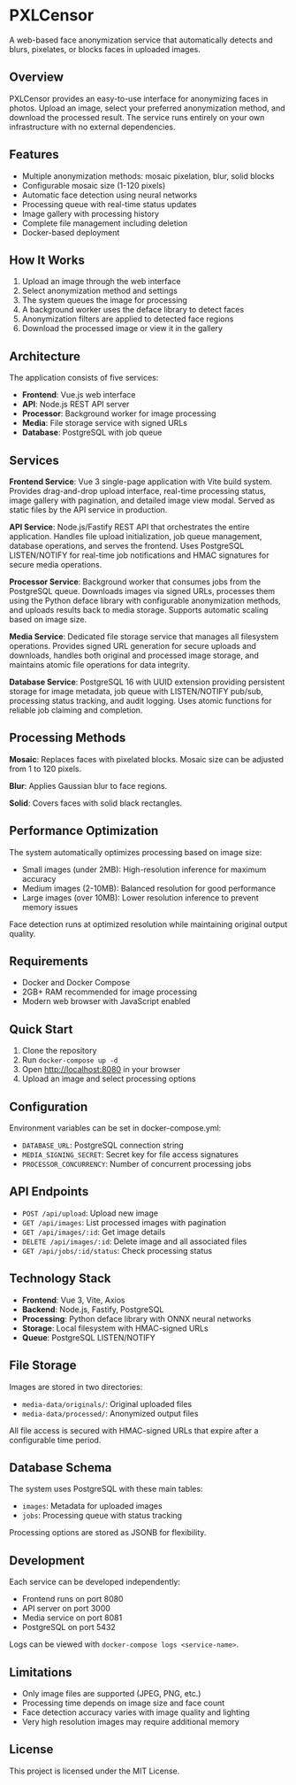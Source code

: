 # PXLCensor

A web-based face anonymization service that automatically detects and blurs, pixelates, or blocks faces in uploaded images.

## Overview

PXLCensor provides an easy-to-use interface for anonymizing faces in photos. Upload an image, select your preferred anonymization method, and download the processed result. The service runs entirely on your own infrastructure with no external dependencies.

## Features

- Multiple anonymization methods: mosaic pixelation, blur, solid blocks
- Configurable mosaic size (1-120 pixels)
- Automatic face detection using neural networks
- Processing queue with real-time status updates
- Image gallery with processing history
- Complete file management including deletion
- Docker-based deployment

## How It Works

1. Upload an image through the web interface
2. Select anonymization method and settings
3. The system queues the image for processing
4. A background worker uses the deface library to detect faces
5. Anonymization filters are applied to detected face regions
6. Download the processed image or view it in the gallery

## Architecture

The application consists of five services:

- **Frontend**: Vue.js web interface
- **API**: Node.js REST API server
- **Processor**: Background worker for image processing
- **Media**: File storage service with signed URLs
- **Database**: PostgreSQL with job queue

## Services

**Frontend Service**: Vue 3 single-page application with Vite build system. Provides drag-and-drop upload interface, real-time processing status, image gallery with pagination, and detailed image view modal. Served as static files by the API service in production.

**API Service**: Node.js/Fastify REST API that orchestrates the entire application. Handles file upload initialization, job queue management, database operations, and serves the frontend. Uses PostgreSQL LISTEN/NOTIFY for real-time job notifications and HMAC signatures for secure media operations.

**Processor Service**: Background worker that consumes jobs from the PostgreSQL queue. Downloads images via signed URLs, processes them using the Python deface library with configurable anonymization methods, and uploads results back to media storage. Supports automatic scaling based on image size.

**Media Service**: Dedicated file storage service that manages all filesystem operations. Provides signed URL generation for secure uploads and downloads, handles both original and processed image storage, and maintains atomic file operations for data integrity.

**Database Service**: PostgreSQL 16 with UUID extension providing persistent storage for image metadata, job queue with LISTEN/NOTIFY pub/sub, processing status tracking, and audit logging. Uses atomic functions for reliable job claiming and completion.

## Processing Methods

**Mosaic**: Replaces faces with pixelated blocks. Mosaic size can be adjusted from 1 to 120 pixels.

**Blur**: Applies Gaussian blur to face regions.

**Solid**: Covers faces with solid black rectangles.

## Performance Optimization

The system automatically optimizes processing based on image size:

- Small images (under 2MB): High-resolution inference for maximum accuracy
- Medium images (2-10MB): Balanced resolution for good performance
- Large images (over 10MB): Lower resolution inference to prevent memory issues

Face detection runs at optimized resolution while maintaining original output quality.

## Requirements

- Docker and Docker Compose
- 2GB+ RAM recommended for image processing
- Modern web browser with JavaScript enabled

## Quick Start

1. Clone the repository
2. Run `docker-compose up -d`
3. Open <http://localhost:8080> in your browser
4. Upload an image and select processing options

## Configuration

Environment variables can be set in docker-compose.yml:

- `DATABASE_URL`: PostgreSQL connection string
- `MEDIA_SIGNING_SECRET`: Secret key for file access signatures
- `PROCESSOR_CONCURRENCY`: Number of concurrent processing jobs

## API Endpoints

- `POST /api/upload`: Upload new image
- `GET /api/images`: List processed images with pagination
- `GET /api/images/:id`: Get image details
- `DELETE /api/images/:id`: Delete image and all associated files
- `GET /api/jobs/:id/status`: Check processing status

## Technology Stack

- **Frontend**: Vue 3, Vite, Axios
- **Backend**: Node.js, Fastify, PostgreSQL
- **Processing**: Python deface library with ONNX neural networks
- **Storage**: Local filesystem with HMAC-signed URLs
- **Queue**: PostgreSQL LISTEN/NOTIFY

## File Storage

Images are stored in two directories:

- `media-data/originals/`: Original uploaded files
- `media-data/processed/`: Anonymized output files

All file access is secured with HMAC-signed URLs that expire after a configurable time period.

## Database Schema

The system uses PostgreSQL with these main tables:

- `images`: Metadata for uploaded images
- `jobs`: Processing queue with status tracking

Processing options are stored as JSONB for flexibility.

## Development

Each service can be developed independently:

- Frontend runs on port 8080
- API server on port 3000
- Media service on port 8081
- PostgreSQL on port 5432

Logs can be viewed with `docker-compose logs <service-name>`.

## Limitations

- Only image files are supported (JPEG, PNG, etc.)
- Processing time depends on image size and face count
- Face detection accuracy varies with image quality and lighting
- Very high resolution images may require additional memory

## License

This project is licensed under the MIT License.